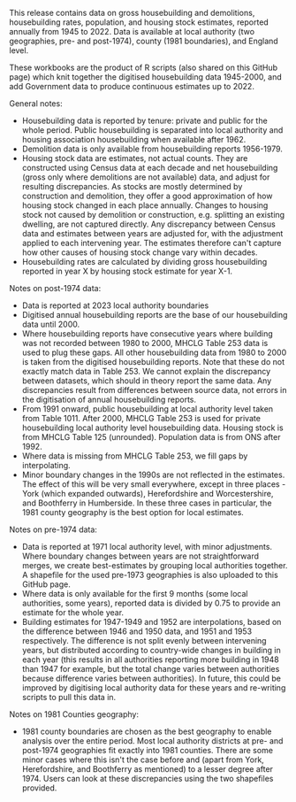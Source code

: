 This release contains data on gross housebuilding and demolitions, housebuilding rates, population, and housing stock estimates, reported annually from 1945 to 2022. Data is available at local authority (two geographies, pre- and post-1974), county (1981 boundaries), and England level.

These workbooks are the product of R scripts (also shared on this GitHub page) which knit together the digitised housebuilding data 1945-2000, and add Government data to produce continuous estimates up to 2022.

General notes:

- Housebuilding data is reported by tenure: private and public for the whole period. Public housebuilding is separated into local authority and housing association housebuilding when available after 1962.
- Demolition data is only available from housebuilding reports 1956-1979.
- Housing stock data are estimates, not actual counts. They are constructed using Census data at each decade and net housebuilding (gross only where demolitions are not available) data, and adjust for resulting discrepancies. As stocks are mostly determined by construction and demolition, they offer a good approximation of how housing stock changed in each place annually. Changes to housing stock not caused by demolition or construction, e.g. splitting an existing dwelling, are not captured directly. Any discrepancy between Census data and estimates between years are adjusted for, with the adjustment applied to each intervening year. The estimates therefore can't capture how other causes of housing stock change vary within decades.
- Housebuilding rates are calculated by dividing gross housebuilding reported in year X by housing stock estimate for year X-1.

Notes on post-1974 data:

- Data is reported at 2023 local authority boundaries
- Digitised annual housebuilding reports are the base of our housebuilding data until 2000.
- Where housebuilding reports have consecutive years where building was not recorded between 1980 to 2000, MHCLG Table 253 data is used to plug these gaps. All other housebuilding data from 1980 to 2000 is taken from the digitised housebuilding reports. Note that these do not exactly match data in Table 253. We cannot explain the discrepancy between datasets, which should in theory report the same data. Any discrepancies result from differences between source data, not errors in the digitisation of annual housebuilding reports.
- From 1991 onward, public housebuilding at local authority level taken from Table 1011. After 2000, MHCLG Table 253 is used for private housebuilding local authority level housebuilding data. Housing stock is from MHCLG Table 125 (unrounded). Population data is from ONS after 1992.
- Where data is missing from MHCLG Table 253, we fill gaps by interpolating.
- Minor boundary changes in the 1990s are not reflected in the estimates. The effect of this will be very small everywhere, except in three places - York (which expanded outwards), Herefordshire and Worcestershire, and Boothferry in Humberside. In these three cases in particular, the 1981 county geography is the best option for local estimates.

Notes on pre-1974 data:

- Data is reported at 1971 local authority level, with minor adjustments. Where boundary changes between years are not straightforward merges, we create best-estimates by grouping local authorities together. A shapefile for the used pre-1973 geographies is also uploaded to this GitHub page.
- Where data is only available for the first 9 months (some local authorities, some years), reported data is divided by 0.75 to provide an estimate for the whole year.
- Building estimates for 1947-1949 and 1952 are interpolations, based on the difference between 1946 and 1950 data, and 1951 and 1953 respectively. The difference is not split evenly between intervening years, but distributed according to country-wide changes in building in each year (this results in all authorities reporting more building in 1948 than 1947 for example, but the total change varies between authorities because difference varies between authorities). In future, this could be improved by digitising local authority data for these years and re-writing scripts to pull this data in.

Notes on 1981 Counties geography:

- 1981 county boundaries are chosen as the best geography to enable analysis over the entire period. Most local authority districts at pre- and post-1974 geographies fit exactly into 1981 counties. There are some minor cases where this isn't the case before and (apart from York, Herefordshire, and Boothferry as mentioned) to a lesser degree after 1974. Users can look at these discrepancies using the two shapefiles provided.
